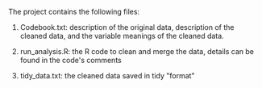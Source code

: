 The project contains the following files:

1. Codebook.txt: description of the original data, description of the cleaned data, and the variable meanings of the cleaned data.

2. run_analysis.R: the R code to clean and merge the data, details can be found in the code's comments 

3. tidy_data.txt: the cleaned data saved in tidy "format"
